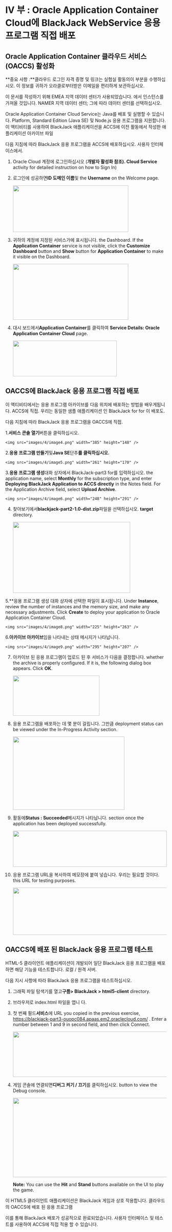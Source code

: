 # IV 부 : Oracle Application Container Cloud에 BlackJack WebService 응용 프로그램 직접 배포

## Oracle Application Container 클라우드 서비스 (OACCS) 활성화

**중요 사항 :**클라우드 로그인 자격 증명 및 링크는 
실험실 활동의이 부분을 수행하십시오. 이 정보를 
귀하가 오라클로부터받은 이메일을 편리하게 보관하십시오. 

이 문서를 작성하기 위해 
EMEA 지역 데이터 센터가 사용되었습니다. 에서 인스턴스를 가져올 것입니다. 
NAMER 지역 데이터 센터; 그에 따라 데이터 센터를 선택하십시오. 

Oracle Application Container Cloud Service는 Java를 배포 및 실행할 수 있습니다. 
Platform, Standard Edition (Java SE) 및 Node.js 응용 프로그램을 지원합니다. 이 
액티비티를 사용하여 BlackJack 애플리케이션을 ACCS에 
이전 활동에서 작성한 애플리케이션 아카이브 파일 

다음 지침에 따라 BlackJack 응용 프로그램을 ACCS에 배포하십시오. 
사용자 인터페이스에서. 

1. Oracle Cloud 계정에 로그인하십시오 (**개발자 활성화 참조). 
    Cloud Service** activity for detailed instruction on how to Sign In)

2. 로그인에 성공하면**ID 도메인 이름**및 
    the **Username** on the Welcome page.

    <img src="images/4/image1.png" width="360" height="145" />

3. 귀하의 계정에 지정된 서비스가에 표시됩니다. 
    the Dashboard. If the **Application Container** service is not
    visible, click the **Customize Dashboard** button and **Show**
    button for **Application Container** to make it visible on
    the Dashboard.

    <img src="images/4/image2.png" width="360" height="174" />

4. 대시 보드에서**Application Container**를 클릭하여 
    **Service Details: Oracle Application Container Cloud** page.

    <img src="images/4/image3.png" width="324" height="111" />

## OACCS에 BlackJack 응용 프로그램 직접 배포

이 액티비티에서는 응용 프로그램 아카이브를 다음 위치에 배포하는 방법을 배우게됩니다. 
ACCS에 직접. 우리는 동일한 샘플 애플리케이션 인 BlackJack for for 
이 배포도. 

다음 지침에 따라 BlackJack 응용 프로그램을 
OACCS에 직접. 

1.**서비스 콘솔 열기**버튼을 클릭하십시오. 

    <img src="images/4/image4.png" width="385" height="148" />

2.**응용 프로그램 만들기**및**Java SE**단추**를 클릭하십시오.**

    <img src="images/4/image5.png" width="261" height="170" />

3.**응용 프로그램 생성**대화 상자에서 BlackJack-part3 for를 입력하십시오. 
    the application name, select **Monthly** for the subscription type,
    and enter **Deploying BlackJack Application to ACCS directly** in
    the Notes field. For the Application Archive field, select **Upload
    Archive**.

    <img src="images/4/image6.png" width="248" height="291" />

4. 찾아보기에서**blackjack-part2-1.0-dist.zip**파일을 선택하십시오. 
    **target** directory.

    <img src="images/4/image7.png" width="366" height="221" />

5.**응용 프로그램 생성 대화 상자에 선택한 파일이 표시됩니다. 
    Under **Instance**, review the number of instances and the memory
    size, and make any necessary adjustments. Click **Create** to deploy
    your application to Oracle Application Container Cloud.

    <img src="images/4/image8.png" width="225" height="263" />

6.**아카이브 아카이브**임을 나타내는 상태 메시지가 나타납니다. 

    <img src="images/4/image9.png" width="295" height="207" />

7. 아카이브 된 응용 프로그램이 업로드 된 후 서비스가 다음을 결정합니다. 
    whether the archive is properly configured. If it is, the following
    dialog box appears. Click **OK**.

    <img src="images/4/image10.png" width="270" height="125" />

8. 응용 프로그램을 배포하는 데 몇 분이 걸립니다. 그만큼 
    deployment status can be viewed under the In-Progress
    Activity section.

    <img src="images/4/image11.png" width="348" height="228" />

9. 활동에**Status : Succeeded**메시지가 나타납니다. 
    section once the application has been deployed successfully.

    <img src="images/4/image12.png" width="480" height="112" />

10. 응용 프로그램 URL을 복사하여 메모장에 붙여 넣습니다. 우리는 필요할 것이다. 
    this URL for testing purposes.

    <img src="images/4/image13.png" width="486" height="147" />

## OACCS에 배포 된 BlackJack 응용 프로그램 테스트

HTML-5 클라이언트 애플리케이션이 개발되어 
일단 BlackJack 응용 프로그램을 배포하면 해당 기능을 테스트합니다. 
로컬 / 원격 서버. 

다음 지시 사항에 따라 BlackJack 응용 프로그램을 테스트하십시오. 

1. 그래픽 파일 탐색기를 열고**구름> 
    BlackJack > html5-client** directory.

2. 브라우저로 index.html 파일을 엽니 다. 

3. 첫 번째 필드**서비스**에 
    URL you copied in the previous exercise, <https://blackjack-part3-ouopc084.apaas.em2.oraclecloud.com/> .
    Enter a number between 1 and 9 in second field, and then
    click Connect.

    <img src="images/4/image14.png" width="520" height="141" />

4. 게임 콘솔에 연결되면**디버그 켜기 / 끄기**를 클릭하십시오. 
    button to view the Debug console.

    <img src="images/4/image15.png" width="513" height="247" />

    **Note:** You can use the **Hit** and **Stand** buttons available on the
    UI to play the game.

이 HTML5 클라이언트 애플리케이션은 BlackJack 게임과 상호 작용합니다. 
클라우드의 OACCS에 배포 된 응용 프로그램 

이를 통해 BlackJack 배포가 성공적으로 완료되었습니다. 
사용자 인터페이스 및 테스트를 사용하여 ACCS에 직접 적용 할 수 있습니다. 
